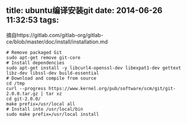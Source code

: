 title: ubuntu编译安装git
date: 2014-06-26 11:32:53
tags:
---
摘自https://gitlab.com/gitlab-org/gitlab-ce/blob/master/doc/install/installation.md
```
# Remove packaged Git
sudo apt-get remove git-core
# Install dependencies
sudo apt-get install -y libcurl4-openssl-dev libexpat1-dev gettext libz-dev libssl-dev build-essential
# Download and compile from source
cd /tmp
curl --progress https://www.kernel.org/pub/software/scm/git/git-2.0.0.tar.gz | tar xz
cd git-2.0.0/
make prefix=/usr/local all
# Install into /usr/local/bin
sudo make prefix=/usr/local install
```
